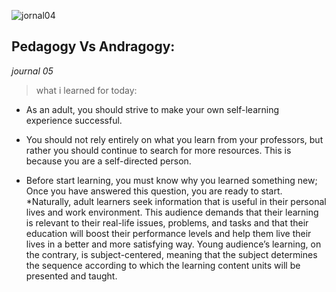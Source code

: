 ![jornal04](https://cdn.elearningindustry.com/wp-content/uploads/2015/11/pedagogy-vs-andragogy-in-elearning-can-you-tell-the-difference-1024x575.jpg)

## Pedagogy Vs Andragogy:
*journal 05*
>  what i learned for today:

* As an adult, you should strive to make your own self-learning experience successful.
* You should not rely entirely on what you learn from your professors, but rather you should continue to search for more resources. This is because you are a self-directed person.

* Before start learning, you must know why you learned something new; Once you have answered this question, you are ready to start.
*Naturally, adult learners seek information that is useful in their personal lives and work environment. This audience demands that their learning is relevant to their real-life issues, problems, and tasks and that their education will boost their performance levels and help them live their lives in a better and more satisfying way. Young audience’s learning, on the contrary, is subject-centered, meaning that the subject determines the sequence according to which the learning content units will be presented and taught.

